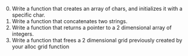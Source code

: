 0. Write a function that creates an array of chars, and initializes it with a specific char.
1. Write a function that concatenates two strings.
2. Write a function that returns a pointer to a 2 dimensional array of integers.
3. Write a function that frees a 2 dimensional grid previously created by your alloc grid function

